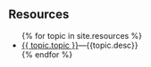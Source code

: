 <h2>Resources</h2>

<ul>
{% for topic in site.resources %}
  <li {% if topic.indent %} class="indent" {% endif %}>
    <a href="{{topic.url}}">{{ topic.topic }}</a>&mdash;{{topic.desc}}
  </li>
{% endfor %} 
</ul>

